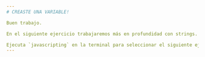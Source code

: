 ```yaml
---
# CREASTE UNA VARIABLE!

Buen trabajo.

En el siguiente ejercicio trabajaremos más en profundidad con strings.

Ejecuta `javascripting` en la terminal para seleccionar el siguiente ejercicio.
---
```

